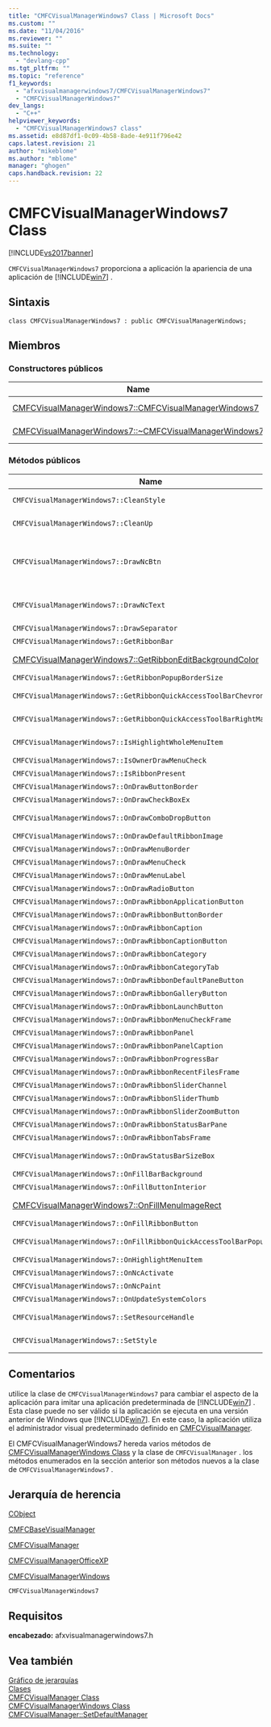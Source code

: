 ```yaml
---
title: "CMFCVisualManagerWindows7 Class | Microsoft Docs"
ms.custom: ""
ms.date: "11/04/2016"
ms.reviewer: ""
ms.suite: ""
ms.technology: 
  - "devlang-cpp"
ms.tgt_pltfrm: ""
ms.topic: "reference"
f1_keywords: 
  - "afxvisualmanagerwindows7/CMFCVisualManagerWindows7"
  - "CMFCVisualManagerWindows7"
dev_langs: 
  - "C++"
helpviewer_keywords: 
  - "CMFCVisualManagerWindows7 class"
ms.assetid: e8d87df1-0c09-4b58-8ade-4e911f796e42
caps.latest.revision: 21
author: "mikeblome"
ms.author: "mblome"
manager: "ghogen"
caps.handback.revision: 22
---
```

# CMFCVisualManagerWindows7 Class
[!INCLUDE[vs2017banner](../../assembler/inline/includes/vs2017banner.md)]

`CMFCVisualManagerWindows7` proporciona a aplicación la apariencia de una aplicación de [!INCLUDE[win7](../../build/includes/win7_md.md)] .  
  
## Sintaxis  
  
```  
class CMFCVisualManagerWindows7 : public CMFCVisualManagerWindows;  
```  
  
## Miembros  
  
### Constructores públicos  
  
|Name|Descripción|  
|----------|-----------------|  
|[CMFCVisualManagerWindows7::CMFCVisualManagerWindows7](../Topic/CMFCVisualManagerWindows7::CMFCVisualManagerWindows7.md)|Constructor predeterminado.|  
|[CMFCVisualManagerWindows7::~CMFCVisualManagerWindows7](../Topic/CMFCVisualManagerWindows7::~CMFCVisualManagerWindows7.md)|Un destructor predeterminado.|  
  
### Métodos públicos  
  
|Name|Descripción|  
|----------|-----------------|  
|`CMFCVisualManagerWindows7::CleanStyle`|Borra el estilo visual actual y restaura el estilo visual predeterminado.|  
|`CMFCVisualManagerWindows7::CleanUp`|Borra todos los objetos de la interfaz de usuario y restaura los menús.|  
|`CMFCVisualManagerWindows7::DrawNcBtn`|Dibuja un botón en el área de no cliente en el cuadro.  El marco de trabajo usa este método para dibujar minimiza, maximiza, cierre y botones de restauración en la esquina superior derecha de la ventana.  Este método no se llama cuando el programa utiliza un tema de no\-Aero.|  
|`CMFCVisualManagerWindows7::DrawNcText`|Dibuja el texto en el área de no cliente en el cuadro.  El marco de trabajo usa este método para dibujar el título de la aplicación en la barra de título en la parte superior de la ventana de marco.|  
|`CMFCVisualManagerWindows7::DrawSeparator`|Dibuja un separador en [CMFCToolBar Class](../../mfc/reference/cmfctoolbar-class.md).|  
|`CMFCVisualManagerWindows7::GetRibbonBar`|Recupera [CMFCRibbonBar Class](../../mfc/reference/cmfcribbonbar-class.md) asociado a la interfaz de usuario.|  
|[CMFCVisualManagerWindows7::GetRibbonEditBackgroundColor](../Topic/CMFCVisualManagerWindows7::GetRibbonEditBackgroundColor.md)|Obtiene un color de fondo del cuadro de edición de la cinta de opciones.|  
|`CMFCVisualManagerWindows7::GetRibbonPopupBorderSize`|Reemplaza [CMFCVisualManager::GetRibbonPopupBorderSize](../Topic/CMFCVisualManager::GetRibbonPopupBorderSize.md).|  
|`CMFCVisualManagerWindows7::GetRibbonQuickAccessToolBarChevronOffset`|Reemplaza [CMFCVisualManager::GetRibbonQuickAccessToolBarChevronOffset](../Topic/CMFCVisualManager::GetRibbonQuickAccessToolBarChevronOffset.md).|  
|`CMFCVisualManagerWindows7::GetRibbonQuickAccessToolBarRightMargin`|Reemplaza [CMFCVisualManager::GetRibbonQuickAccessToolBarRightMargin](../Topic/CMFCVisualManager::GetRibbonQuickAccessToolBarRightMargin.md).|  
|`CMFCVisualManagerWindows7::IsHighlightWholeMenuItem`|Reemplaza [CMFCVisualManagerWindows::IsHighlightWholeMenuItem](../Topic/CMFCVisualManagerWindows::IsHighlightWholeMenuItem.md).|  
|`CMFCVisualManagerWindows7::IsOwnerDrawMenuCheck`|Reemplaza [CMFCVisualManager::IsOwnerDrawMenuCheck](../Topic/CMFCVisualManager::IsOwnerDrawMenuCheck.md).|  
|`CMFCVisualManagerWindows7::IsRibbonPresent`|Determina si `CMFCRibbonBar` está presente y visible.|  
|`CMFCVisualManagerWindows7::OnDrawButtonBorder`|Reemplaza [CMFCVisualManagerWindows::OnDrawButtonBorder](../Topic/CMFCVisualManagerWindows::OnDrawButtonBorder.md).|  
|`CMFCVisualManagerWindows7::OnDrawCheckBoxEx`|Reemplaza [CMFCVisualManagerWindows::OnDrawCheckBoxEx](../Topic/CMFCVisualManagerWindows::OnDrawCheckBoxEx.md).|  
|`CMFCVisualManagerWindows7::OnDrawComboDropButton`|Reemplaza [CMFCVisualManagerWindows::OnDrawComboDropButton](../Topic/CMFCVisualManagerWindows::OnDrawComboDropButton.md).|  
|`CMFCVisualManagerWindows7::OnDrawDefaultRibbonImage`|Reemplaza [CMFCVisualManager::OnDrawDefaultRibbonImage](../Topic/CMFCVisualManager::OnDrawDefaultRibbonImage.md).|  
|`CMFCVisualManagerWindows7::OnDrawMenuBorder`|Reemplaza [CMFCVisualManagerWindows::OnDrawMenuBorder](../Topic/CMFCVisualManagerWindows::OnDrawMenuBorder.md).|  
|`CMFCVisualManagerWindows7::OnDrawMenuCheck`|Reemplaza [CMFCVisualManager::OnDrawMenuCheck](../Topic/CMFCVisualManager::OnDrawMenuCheck.md).|  
|`CMFCVisualManagerWindows7::OnDrawMenuLabel`|Reemplaza [CMFCVisualManager::OnDrawMenuLabel](../Topic/CMFCVisualManager::OnDrawMenuLabel.md).|  
|`CMFCVisualManagerWindows7::OnDrawRadioButton`|Reemplaza `CMFCVisualManager::OnDrawRadioButton`.|  
|`CMFCVisualManagerWindows7::OnDrawRibbonApplicationButton`|Reemplaza [CMFCVisualManager::OnDrawRibbonApplicationButton](../Topic/CMFCVisualManager::OnDrawRibbonApplicationButton.md).|  
|`CMFCVisualManagerWindows7::OnDrawRibbonButtonBorder`|Reemplaza [CMFCVisualManager::OnDrawRibbonButtonBorder](../Topic/CMFCVisualManager::OnDrawRibbonButtonBorder.md).|  
|`CMFCVisualManagerWindows7::OnDrawRibbonCaption`|Reemplaza [CMFCVisualManager::OnDrawRibbonCaption](../Topic/CMFCVisualManager::OnDrawRibbonCaption.md).|  
|`CMFCVisualManagerWindows7::OnDrawRibbonCaptionButton`|Reemplaza [CMFCVisualManager::OnDrawRibbonCaptionButton](../Topic/CMFCVisualManager::OnDrawRibbonCaptionButton.md).|  
|`CMFCVisualManagerWindows7::OnDrawRibbonCategory`|Reemplaza [CMFCVisualManager::OnDrawRibbonCategory](../Topic/CMFCVisualManager::OnDrawRibbonCategory.md).|  
|`CMFCVisualManagerWindows7::OnDrawRibbonCategoryTab`|Reemplaza [CMFCVisualManager::OnDrawRibbonCategoryTab](../Topic/CMFCVisualManager::OnDrawRibbonCategoryTab.md).|  
|`CMFCVisualManagerWindows7::OnDrawRibbonDefaultPaneButton`|Reemplaza [CMFCVisualManager::OnDrawRibbonDefaultPaneButton](../Topic/CMFCVisualManager::OnDrawRibbonDefaultPaneButton.md).|  
|`CMFCVisualManagerWindows7::OnDrawRibbonGalleryButton`|Reemplaza [CMFCVisualManager::OnDrawRibbonGalleryButton](../Topic/CMFCVisualManager::OnDrawRibbonGalleryButton.md).|  
|`CMFCVisualManagerWindows7::OnDrawRibbonLaunchButton`|Reemplaza `CMFCVisualManager::OnDrawRibbonLaunchButton`.|  
|`CMFCVisualManagerWindows7::OnDrawRibbonMenuCheckFrame`|Reemplaza [CMFCVisualManager::OnDrawRibbonMenuCheckFrame](../Topic/CMFCVisualManager::OnDrawRibbonMenuCheckFrame.md).|  
|`CMFCVisualManagerWindows7::OnDrawRibbonPanel`|Reemplaza [CMFCVisualManager::OnDrawRibbonPanel](../Topic/CMFCVisualManager::OnDrawRibbonPanel.md).|  
|`CMFCVisualManagerWindows7::OnDrawRibbonPanelCaption`|Reemplaza [CMFCVisualManager::OnDrawRibbonPanelCaption](../Topic/CMFCVisualManager::OnDrawRibbonPanelCaption.md).|  
|`CMFCVisualManagerWindows7::OnDrawRibbonProgressBar`|Reemplaza [CMFCVisualManager::OnDrawRibbonProgressBar](../Topic/CMFCVisualManager::OnDrawRibbonProgressBar.md).|  
|`CMFCVisualManagerWindows7::OnDrawRibbonRecentFilesFrame`|Reemplaza [CMFCVisualManager::OnDrawRibbonRecentFilesFrame](../Topic/CMFCVisualManager::OnDrawRibbonRecentFilesFrame.md).|  
|`CMFCVisualManagerWindows7::OnDrawRibbonSliderChannel`|Reemplaza [CMFCVisualManager::OnDrawRibbonSliderChannel](../Topic/CMFCVisualManager::OnDrawRibbonSliderChannel.md).|  
|`CMFCVisualManagerWindows7::OnDrawRibbonSliderThumb`|Reemplaza [CMFCVisualManager::OnDrawRibbonSliderThumb](../Topic/CMFCVisualManager::OnDrawRibbonSliderThumb.md).|  
|`CMFCVisualManagerWindows7::OnDrawRibbonSliderZoomButton`|Reemplaza [CMFCVisualManager::OnDrawRibbonSliderZoomButton](../Topic/CMFCVisualManager::OnDrawRibbonSliderZoomButton.md).|  
|`CMFCVisualManagerWindows7::OnDrawRibbonStatusBarPane`|Reemplaza [CMFCVisualManager::OnDrawRibbonStatusBarPane](../Topic/CMFCVisualManager::OnDrawRibbonStatusBarPane.md).|  
|`CMFCVisualManagerWindows7::OnDrawRibbonTabsFrame`|Reemplaza [CMFCVisualManager::OnDrawRibbonTabsFrame](../Topic/CMFCVisualManager::OnDrawRibbonTabsFrame.md).|  
|`CMFCVisualManagerWindows7::OnDrawStatusBarSizeBox`|Reemplaza [CMFCVisualManagerWindows::OnDrawStatusBarSizeBox](../Topic/CMFCVisualManagerWindows::OnDrawStatusBarSizeBox.md).|  
|`CMFCVisualManagerWindows7::OnFillBarBackground`|Reemplaza [CMFCVisualManagerWindows::OnFillBarBackground](../Topic/CMFCVisualManagerWindows::OnFillBarBackground.md).|  
|`CMFCVisualManagerWindows7::OnFillButtonInterior`|Reemplaza [CMFCVisualManagerWindows::OnFillButtonInterior](../Topic/CMFCVisualManagerWindows::OnFillButtonInterior.md).|  
|[CMFCVisualManagerWindows7::OnFillMenuImageRect](../Topic/CMFCVisualManagerWindows7::OnFillMenuImageRect.md)|El marco de trabajo llama a este método cuando rellena área alrededor de imágenes del elemento de menú.|  
|`CMFCVisualManagerWindows7::OnFillRibbonButton`|Reemplaza [CMFCVisualManager::OnFillRibbonButton](../Topic/CMFCVisualManager::OnFillRibbonButton.md).|  
|`CMFCVisualManagerWindows7::OnFillRibbonQuickAccessToolBarPopup`|Reemplaza [CMFCVisualManager::OnFillRibbonQuickAccessToolBarPopup](../Topic/CMFCVisualManager::OnFillRibbonQuickAccessToolBarPopup.md).|  
|`CMFCVisualManagerWindows7::OnHighlightMenuItem`|Reemplaza [CMFCVisualManagerWindows::OnHighlightMenuItem](../Topic/CMFCVisualManagerWindows::OnHighlightMenuItem.md).|  
|`CMFCVisualManagerWindows7::OnNcActivate`|Reemplaza [CMFCVisualManager::OnNcActivate](../Topic/CMFCVisualManager::OnNcActivate.md).|  
|`CMFCVisualManagerWindows7::OnNcPaint`|Reemplaza [CMFCVisualManager::OnNcPaint](../Topic/CMFCVisualManager::OnNcPaint.md).|  
|`CMFCVisualManagerWindows7::OnUpdateSystemColors`|Reemplaza [CMFCVisualManagerWindows::OnUpdateSystemColors](../Topic/CMFCVisualManagerWindows::OnUpdateSystemColors.md).|  
|`CMFCVisualManagerWindows7::SetResourceHandle`|Establece el identificador de recurso que describe los atributos de administrador visual.|  
|`CMFCVisualManagerWindows7::SetStyle`|establece la combinación de colores de `CMFCVisualManagerWindows7` GUI.|  
  
## Comentarios  
 utilice la clase de `CMFCVisualManagerWindows7` para cambiar el aspecto de la aplicación para imitar una aplicación predeterminada de [!INCLUDE[win7](../../build/includes/win7_md.md)] .  Esta clase puede no ser válido si la aplicación se ejecuta en una versión anterior de Windows que [!INCLUDE[win7](../../build/includes/win7_md.md)].  En este caso, la aplicación utiliza el administrador visual predeterminado definido en [CMFCVisualManager](../../mfc/reference/cmfcvisualmanager-class.md).  
  
 El CMFCVisualManagerWindows7 hereda varios métodos de [CMFCVisualManagerWindows Class](../../mfc/reference/cmfcvisualmanagerwindows-class.md) y la clase de `CMFCVisualManager` .  los métodos enumerados en la sección anterior son métodos nuevos a la clase de `CMFCVisualManagerWindows7` .  
  
## Jerarquía de herencia  
 [CObject](../../mfc/reference/cobject-class.md)  
  
 [CMFCBaseVisualManager](../../mfc/reference/cmfcbasevisualmanager-class.md)  
  
 [CMFCVisualManager](../../mfc/reference/cmfcvisualmanager-class.md)  
  
 [CMFCVisualManagerOfficeXP](../../mfc/reference/cmfcvisualmanagerofficexp-class.md)  
  
 [CMFCVisualManagerWindows](../../mfc/reference/cmfcvisualmanagerwindows-class.md)  
  
 `CMFCVisualManagerWindows7`  
  
## Requisitos  
 **encabezado:** afxvisualmanagerwindows7.h  
  
## Vea también  
 [Gráfico de jerarquías](../../mfc/hierarchy-chart.md)   
 [Clases](../../mfc/reference/mfc-classes.md)   
 [CMFCVisualManager Class](../../mfc/reference/cmfcvisualmanager-class.md)   
 [CMFCVisualManagerWindows Class](../../mfc/reference/cmfcvisualmanagerwindows-class.md)   
 [CMFCVisualManager::SetDefaultManager](../Topic/CMFCVisualManager::SetDefaultManager.md)